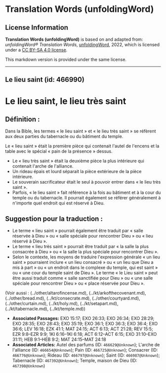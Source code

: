 # Translation Words (unfoldingWord)

## License Information

**Translation Words (unfoldingWord)** is based on and adapted from: _unfoldingWord® Translation Words_, [unfoldingWord](https://unfoldingword.org/utw), 2022, which is licensed under a [CC BY-SA 4.0 license](https://creativecommons.org/licenses/by-sa/4.0/legalcode.en).

This markdown version is provided under the same license.



--------------------------------

## Le lieu saint (id: 466990)

Le lieu saint, le lieu très saint
=================================

Définition :
------------

Dans la Bible, les termes « le lieu saint » et « le lieu très saint » se réfèrent aux deux parties du tabernacle ou du bâtiment du temple.

Le « lieu saint » était la première pièce qui contenait l'autel de l'encens et la table avec le spécial « pain de la présence » dessus.

* Le « lieu très saint » était la deuxième pièce la plus intérieure qui contenait l'arche de l'alliance.
* Un rideau épais et lourd séparait la pièce extérieure de la pièce intérieure.
* Le souverain sacrificateur était le seul à pouvoir entrer dans « le lieu très saint ».
* Parfois, « le lieu saint » fait référence à la fois au bâtiment et à la cour du temple ou du tabernacle. Il pourrait également se référer généralement à n'importe quel endroit qui est réservé à Dieu.

Suggestion pour la traduction :
-------------------------------

* Le terme « lieu saint » pourrait également être traduit par « salle réservée à Dieu » ou « salle spéciale pour rencontrer Dieu » ou « lieu réservé à Dieu ».
* Le terme « lieu très saint » pourrait être traduit par « la salle la plus consacrée à Dieu » ou « la salle la plus spéciale pour rencontrer Dieu ».
* Selon le contexte, les moyens de traduire l'expression générale « un lieu saint » pourraient inclure « un lieu consacré » ou « un lieu que Dieu a mis à part » ou « un endroit dans le complexe du temple, qui est saint » ou « une cour du temple saint de Dieu ». Le terme « le Lieu saint » peut être aussi traduit comme « salle sanctifiée pour Dieu » ou « une salle spéciale pour rencontrer Dieu » ou « place réservée pour Dieu ».

(Voir aussi : (../other/altarofincense.md), (../kt/arkofthecovenant.md), (../other/bread.md), (../kt/consecrate.md), (../other/courtyard.md), (../other/curtain.md), (../kt/holy.md), (../kt/setapart.md), (../kt/tabernacle.md), (../kt/temple.md))

* **Associated Passages:** EXO 15:17; EXO 26:33; EXO 26:34; EXO 28:29; EXO 28:35; EXO 28:43; EXO 35:19; EXO 36:1; EXO 36:3; EXO 36:4; EXO 36:6; LEV 16:18; EZK 41:1; MAT 24:15; ACT 6:13; ACT 21:28; REV 15:5; EZR 9:8–EZR 9:9; 1KI 6:16–1KI 6:18; ACT 6:12–ACT 6:15; EXO 31:10–EXO 31:11; HEB 9:1–HEB 9:2; MAT 24:15–MAT 24:18
* **Associated Articles:** Autel des parfums (ID: `466629@Unknown`); L'arche de l'alliance (ID: `466654@Unknown`); Pain (ID: `466725@Unknown`); Consacrer (ID: `466776@Unknown`); Rideau (ID: `466797@Unknown`); Saint (ID: `466987@Unknown`); Tabernacle (ID: `467392@Unknown`); Temple, maison de Dieu (ID: `467398@Unknown`)

